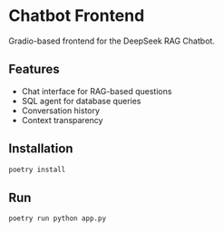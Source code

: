 # Chatbot Frontend

Gradio-based frontend for the DeepSeek RAG Chatbot.

## Features
- Chat interface for RAG-based questions
- SQL agent for database queries
- Conversation history
- Context transparency

## Installation
```bash
poetry install
```

## Run
```bash
poetry run python app.py
```